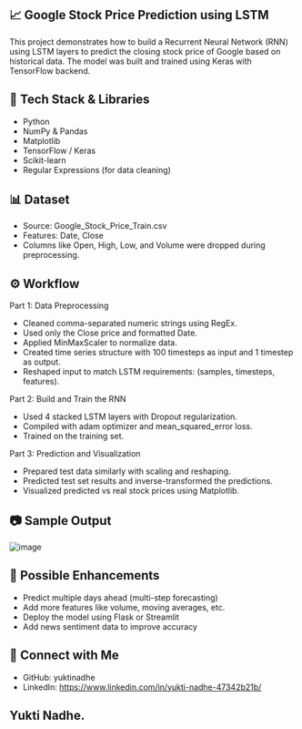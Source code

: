 ## 📈 Google Stock Price Prediction using LSTM
This project demonstrates how to build a Recurrent Neural Network (RNN) using LSTM layers to predict the closing stock price of Google based on historical data. The model was built and trained using Keras with TensorFlow backend.

## 🧠 Tech Stack & Libraries
- Python
- NumPy & Pandas
- Matplotlib
- TensorFlow / Keras
- Scikit-learn
- Regular Expressions (for data cleaning)

## 📊 Dataset
- Source: Google_Stock_Price_Train.csv
- Features: Date, Close
- Columns like Open, High, Low, and Volume were dropped during preprocessing.

## ⚙️ Workflow
Part 1: Data Preprocessing
- Cleaned comma-separated numeric strings using RegEx.
- Used only the Close price and formatted Date.
- Applied MinMaxScaler to normalize data.
- Created time series structure with 100 timesteps as input and 1 timestep as output.
- Reshaped input to match LSTM requirements: (samples, timesteps, features).

Part 2: Build and Train the RNN
- Used 4 stacked LSTM layers with Dropout regularization.
- Compiled with adam optimizer and mean_squared_error loss.
- Trained on the training set.

Part 3: Prediction and Visualization
- Prepared test data similarly with scaling and reshaping.
- Predicted test set results and inverse-transformed the predictions.
- Visualized predicted vs real stock prices using Matplotlib.

## 📷 Sample Output
![image](https://github.com/user-attachments/assets/4de7711f-b714-48d0-bde2-4da0c765cd90)


## 📌 Possible Enhancements
- Predict multiple days ahead (multi-step forecasting)
- Add more features like volume, moving averages, etc.
- Deploy the model using Flask or Streamlit
- Add news sentiment data to improve accuracy

## 🤝 Connect with Me
- GitHub: yuktinadhe
- LinkedIn: https://www.linkedin.com/in/yukti-nadhe-47342b21b/
## Yukti Nadhe.
